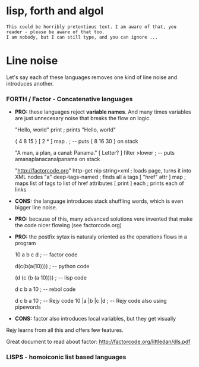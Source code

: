 # lisp, forth and algol

    This could be horribly pretentious text. I am aware of that, you reader - please be aware of that too.
    I am nobody, but I can still type, and you can ignore ...

# Line noise

Let's say each of these languages removes one kind of line noise and introduces another.

### FORTH / Factor - Concatenative languages

* **PRO:** these languages reject **variable names**. And many times variables are just unnecesary noise that breaks the flow on logic.

    "Hello, world" print                                            ; prints "Hello, world"
    
    { 4 8 15 } [ 2 * ] map .                                        ; -- puts { 8 16 30 } on stack
    
    "A man, a plan, a canal: Panama." [ Letter? ] filter >lower     ; -- puts amanaplanacanalpanama on stack
    
    "http://factorcode.org" http-get nip string>xml                 ; loads page, turns it into XML nodes
    "a" deep-tags-named                                             ; finds all a tags
    [ "href" attr ] map                                             ; maps list of tags to list of href attributes
    [ print ] each                                                  ; prints each of links

* **CONS:** the language introduces stack shuffling words, which is even bigger line noise.
* **PRO:** because of this, many advanced solutions vere invented that make the code nicer flowing (see factorcode.org)
* **PRO:** the postfix sytax is naturaly oriented as the operations flows in a program

    10 a b c d          ; -- factor code
    
    d(c(b(a(10))))      ; -- python code
    
    (d (c (b (a 10))))  ; -- lisp code
    
    d c b a 10          ; -- rebol code
    
    d c b a 10          ; -- Rejy code
    10 |a |b |c |d      ; -- Rejy code also using pipewords

* **CONS:** factor also introduces local variables, but they get visually

Rejy learns from all this and offers few features.

Great document to read about factor: http://factorcode.org/littledan/dls.pdf


### LISPS - homoiconic list based languages



    
